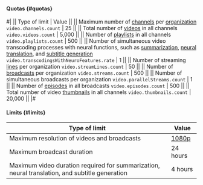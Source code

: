 #### Quotas {#quotas}

#|
|| Type of limit | Value ||
|| Maximum number of [channels](../video/concepts/index.md#channels) per [organization](../organization/quickstart.md)
`video.channels.count` | 25 ||
|| Total number of [videos](../video/concepts/videos.md) in all channels
`video.videos.count` | 5,000 ||
|| Number of [playlists](../video/concepts/playlists.md) in all channels
`video.playlists.count` | 500 ||
|| Number of simultaneous video transcoding processes with neural functions, such as [summarization](../video/concepts/videos.md#summarization), [neural translation](../video/concepts/videos.md#stranslation), and [subtitle generation](../video/concepts/videos.md#subtitles)
`video.transcodingsWithNeuroFeatures.rate` | 1 ||
|| Number of streaming [lines](../video/concepts/streams.md#lines) per organization
`video.streamLines.count` | 50 ||
|| Number of [broadcasts](../video/concepts/streams.md) per organization
`video.streams.count` | 500 ||
|| Number of simultaneous broadcasts per organization
`video.parallelStreams.count` | 1 ||
|| Number of [episodes](../video/concepts/streams.md#episodes) in all broadcasts
`video.episodes.count` | 500 ||
|| Total number of video [thumbnails](../video/operations/video/add-thumbnail.md) in all channels
`video.thumbnails.count` | 20,000 ||
|#

#### Limits {#limits}

**Type of limit** | **Value**
----- | -----
Maximum resolution of videos and broadcasts | [1080p](https://en.wikipedia.org/wiki/1080p)
Maximum broadcast duration | 24 hours
Maximum video duration required for summarization, neural translation, and subtitle generation | 4 hours